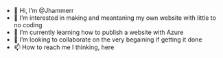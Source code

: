 - 👋 Hi, I’m @Jhammerr
- 👀 I’m interested in making and meantaning my own website with little to no coding
- 🌱 I’m currently learning how to publish a website with Azure 
- 💞️ I’m looking to collaborate on the very begaining if getting it done
- 📫 How to reach me I thinking, here

<!---
Jhammerr/Jhammerr is a ✨ special ✨ repository because its `README.md` (this file) appears on your GitHub profile.
You can click the Preview link to take a look at your changes.
--->


